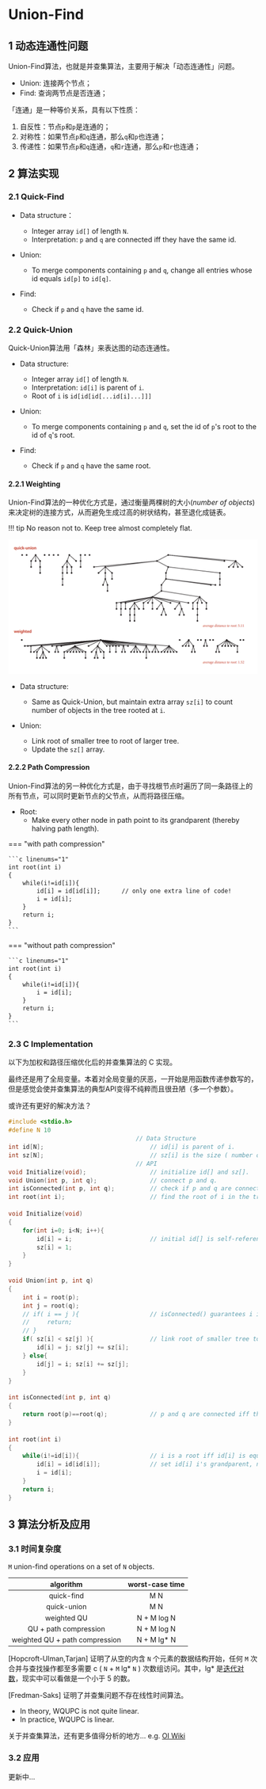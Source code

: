 # Union-Find

## 1 动态连通性问题

Union-Find算法，也就是并查集算法，主要用于解决「动态连通性」问题。

- Union: 连接两个节点；
- Find: 查询两节点是否连通；

「连通」是一种等价关系，具有以下性质：

1. 自反性：节点`p`和`p`是连通的；
2. 对称性：如果节点`p`和`q`连通，那么`q`和`p`也连通；
3. 传递性：如果节点`p`和`q`连通，`q`和`r`连通，那么`p`和`r`也连通；


## 2 算法实现

### 2.1 Quick-Find

- Data structure：
    - Integer array `id[]` of length `N`.
    - Interpretation: `p` and `q` are connected iff they have the same id.

- Union:
    - To merge components containing `p` and `q`, change all entries whose id equals `id[p]` to `id[q]`.

- Find:
    - Check if `p` and `q` have the same id.

### 2.2 Quick-Union

Quick-Union算法用「森林」来表达图的动态连通性。

- Data structure:
    - Integer array `id[]` of length `N`.
    - Interpretation: `id[i]` is parent of `i`.
    - Root of `i` is `id[id[id[...id[i]...]]]`

- Union:
    - To merge components containing `p` and `q`, set the id of `p`'s root to the id of `q`'s root.

- Find:
    - Check if `p` and `q` have the same root.

#### 2.2.1 Weighting

Union-Find算法的一种优化方式是，通过衡量两棵树的大小(*number of objects*)来决定树的连接方式，从而避免生成过高的树状结构，甚至退化成链表。

!!! tip
    No reason not to. Keep tree almost completely flat.

![Weighting对树的优化效果](/assets/images/cs/algorithms/1.png "Weighting对树的优化效果")

- Data structure:
    - Same as Quick-Union, but maintain extra array `sz[i]` to count number of objects in the tree rooted at `i`.

- Union:
    - Link root of smaller tree to root of larger tree.
    - Update the `sz[]` array.

#### 2.2.2 Path Compression

Union-Find算法的另一种优化方式是，由于寻找根节点时遍历了同一条路径上的所有节点，可以同时更新节点的父节点，从而将路径压缩。

- Root:
    - Make every other node in path point to its grandparent (thereby halving path length).

=== "with path compression"

    ```c linenums="1"
    int root(int i)
    {
        while(i!=id[i]){
            id[i] = id[id[i]];      // only one extra line of code!
            i = id[i];
        }
        return i;
    }
    ```

=== "without path compression"

    ```c linenums="1"
    int root(int i)
    {
        while(i!=id[i]){
            i = id[i];
        }
        return i;
    }
    ```

### 2.3 C Implementation

以下为加权和路径压缩优化后的并查集算法的 C 实现。

最终还是用了全局变量。本着对全局变量的厌恶，一开始是用函数传递参数写的，但是感觉会使并查集算法的典型API变得不纯粹而且很丑陋（多一个参数）。

或许还有更好的解决方法？

```c linenums="1" title="weighted Union-Find with path compression"
#include <stdio.h>
#define N 10
                                    // Data Structure
int id[N];                              // id[i] is parent of i.
int sz[N];                              // sz[i] is the size ( number of objects ) in the tree rooted at i.
                                    // API
void Initialize(void);                  // initialize id[] and sz[].
void Union(int p, int q);               // connect p and q.
int isConnected(int p, int q);          // check if p and q are connected.
int root(int i);                        // find the root of i in the tree.

void Initialize(void)
{
    for(int i=0; i<N; i++){
        id[i] = i;                      // initial id[] is self-reference.
        sz[i] = 1;
    }
}

void Union(int p, int q)
{
    int i = root(p);
    int j = root(q);
    // if( i == j ){                    // isConnected() guarantees i is not equal to j.
    //     return;
    // }
    if( sz[i] < sz[j] ){                // link root of smaller tree to root of larger tree.
        id[i] = j; sz[j] += sz[i];
    } else{
        id[j] = i; sz[i] += sz[j];
    }
}

int isConnected(int p, int q)
{
    return root(p)==root(q);            // p and q are connected iff they have the same root.
}

int root(int i)
{
    while(i!=id[i]){                    // i is a root iff id[i] is equal to i ( self-reference ).
        id[i] = id[id[i]];              // set id[i] i's grandparent, no more parent.
        i = id[i];
    }
    return i;
}
```

## 3 算法分析及应用

### 3.1 时间复杂度

`M` union-find operations on a set of `N` objects.

| algorithm | worst-case time |
| :---: | :---: |
| quick-find | M N |
| quick-union | M N |
| weighted QU | N + M log N |
| QU + path compression| N + M log N |
| weighted QU + path compression | N + M lg\* N |

[Hopcroft-Ulman,Tarjan] 证明了从空的内含 `N` 个元素的数据结构开始，任何 `M` 次合并与查找操作都至多需要 c ( `N` + `M` lg\* `N` ) 次数组访问。其中，lg\* 是[迭代对数](https://en.wikipedia.org/wiki/Iterated_logarithm)，现实中可以看做是一个小于 5 的数。

[Fredman-Saks] 证明了并查集问题不存在线性时间算法。

- In theory, WQUPC is not quite linear.
- In practice, WQUPC is linear.

关于并查集算法，还有更多值得分析的地方... e.g. [OI Wiki](https://oi-wiki.org/ds/dsu-complexity/)

### 3.2 应用

更新中...